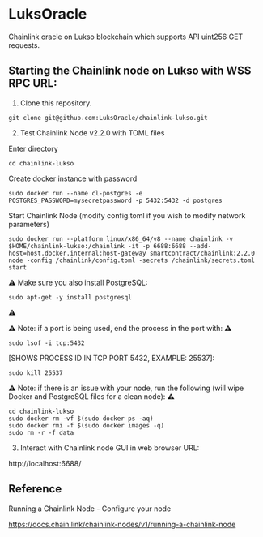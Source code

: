 # LuksOracle

Chainlink oracle on Lukso blockchain which supports API uint256 GET requests.

## Starting the Chainlink node on Lukso with WSS RPC URL:

1. Clone this repository.
```shell
git clone git@github.com:LuksOracle/chainlink-lukso.git
```
2. Test Chainlink Node v2.2.0 with TOML files

Enter directory
```shell
cd chainlink-lukso 
```
Create docker instance with password
```shell
sudo docker run --name cl-postgres -e POSTGRES_PASSWORD=mysecretpassword -p 5432:5432 -d postgres
```
Start Chainlink Node (modify config.toml if you wish to modify network parameters)
```shell
sudo docker run --platform linux/x86_64/v8 --name chainlink -v $HOME/chainlink-lukso:/chainlink -it -p 6688:6688 --add-host=host.docker.internal:host-gateway smartcontract/chainlink:2.2.0 node -config /chainlink/config.toml -secrets /chainlink/secrets.toml start
```
:warning:
Make sure you also install PostgreSQL: 
```shell
sudo apt-get -y install postgresql
```
:warning:

:warning: Note: if a port is being used, end the process in the port with: :warning:

```shell
sudo lsof -i tcp:5432
```
[SHOWS PROCESS ID IN TCP PORT 5432, EXAMPLE: 25537]:
```shell
sudo kill 25537
```
:warning: Note: if there is an issue with your node, run the following (will wipe Docker and PostgreSQL files for a clean node): :warning:
```shell
cd chainlink-lukso
sudo docker rm -vf $(sudo docker ps -aq)
sudo docker rmi -f $(sudo docker images -q)
sudo rm -r -f data
```
3. Interact with Chainlink node GUI in web browser URL:

http://localhost:6688/

## Reference

Running a Chainlink Node - Configure your node

https://docs.chain.link/chainlink-nodes/v1/running-a-chainlink-node